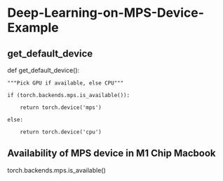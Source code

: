 # Deep-Learning-on-MPS-Device-Example

## get_default_device
def get_default_device():

    """Pick GPU if available, else CPU"""
    
    if (torch.backends.mps.is_available()):
    
        return torch.device('mps')
        
    else:
    
        return torch.device('cpu')
        
        
        
 ## Availability  of MPS device in M1 Chip Macbook
 torch.backends.mps.is_available()       
        
